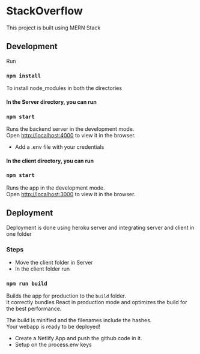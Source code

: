 # StackOverflow

This project is built using MERN Stack

## Development
Run

### `npm install`
To install node_modules in both the directories

#### In the Server directory, you can run

### `npm start`

Runs the backend server in the development mode.\
Open [http://localhost:4000](http://localhost:4000) to view it in the browser.
- Add a .env file with your credentials

#### In the client directory, you can run

### `npm start`

Runs the app in the development mode.\
Open [http://localhost:3000](http://localhost:3000) to view it in the browser.

## Deployment

Deployment is done using heroku server and integrating server and client in one folder

### Steps

- Move the client folder in Server
- In the client folder run 

### `npm run build`

Builds the app for production to the `build` folder.\
It correctly bundles React in production mode and optimizes the build for the best performance.

The build is minified and the filenames include the hashes.\
Your webapp is ready to be deployed!

- Create a Netlify App and push the github code in it.
- Setup on the process.env keys






